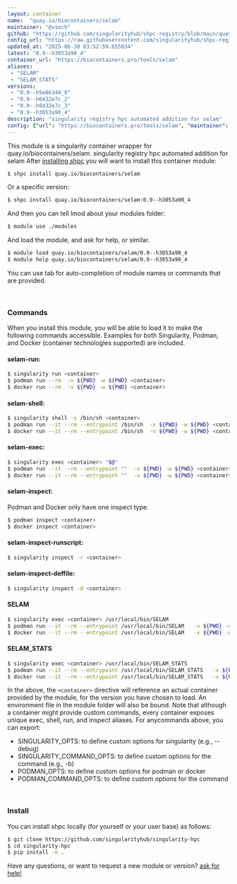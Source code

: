 ```yaml
---
layout: container
name:  "quay.io/biocontainers/selam"
maintainer: "@vsoch"
github: "https://github.com/singularityhub/shpc-registry/blob/main/quay.io/biocontainers/selam/container.yaml"
config_url: "https://raw.githubusercontent.com/singularityhub/shpc-registry/main/quay.io/biocontainers/selam/container.yaml"
updated_at: "2025-06-30 03:52:59.655034"
latest: "0.9--h3053a90_4"
container_url: "https://biocontainers.pro/tools/selam"
aliases:
 - "SELAM"
 - "SELAM_STATS"
versions:
 - "0.9--h5e66344_0"
 - "0.9--h0432e7c_2"
 - "0.9--h0432e7c_3"
 - "0.9--h3053a90_4"
description: "singularity registry hpc automated addition for selam"
config: {"url": "https://biocontainers.pro/tools/selam", "maintainer": "@vsoch", "description": "singularity registry hpc automated addition for selam", "latest": {"0.9--h3053a90_4": "sha256:c76b09a8e43d6ebc42a9b3e0480d4bbced868560e12cf8f39d3ce29cc6fa974a"}, "tags": {"0.9--h5e66344_0": "sha256:8198f72a7136a90900d0effd0aee9d7c4a2d5c24efec729ab4bf3ad9c6024927", "0.9--h0432e7c_2": "sha256:7ede757fed3993f42972fdd993ebdab601edce833bf6f15c88c2d500051d3aa4", "0.9--h0432e7c_3": "sha256:d7e442f862279ace7643866417a4827bbc0e95793bef1812b6a0d43a7e68bcf2", "0.9--h3053a90_4": "sha256:c76b09a8e43d6ebc42a9b3e0480d4bbced868560e12cf8f39d3ce29cc6fa974a"}, "docker": "quay.io/biocontainers/selam", "aliases": {"SELAM": "/usr/local/bin/SELAM", "SELAM_STATS": "/usr/local/bin/SELAM_STATS"}}
---
```


This module is a singularity container wrapper for quay.io/biocontainers/selam.
singularity registry hpc automated addition for selam
After [installing shpc](#install) you will want to install this container module:


```bash
$ shpc install quay.io/biocontainers/selam
```

Or a specific version:

```bash
$ shpc install quay.io/biocontainers/selam:0.9--h3053a90_4
```

And then you can tell lmod about your modules folder:

```bash
$ module use ./modules
```

And load the module, and ask for help, or similar.

```bash
$ module load quay.io/biocontainers/selam/0.9--h3053a90_4
$ module help quay.io/biocontainers/selam/0.9--h3053a90_4
```

You can use tab for auto-completion of module names or commands that are provided.

<br>

### Commands

When you install this module, you will be able to load it to make the following commands accessible.
Examples for both Singularity, Podman, and Docker (container technologies supported) are included.

#### selam-run:

```bash
$ singularity run <container>
$ podman run --rm  -v ${PWD} -w ${PWD} <container>
$ docker run --rm  -v ${PWD} -w ${PWD} <container>
```

#### selam-shell:

```bash
$ singularity shell -s /bin/sh <container>
$ podman run --it --rm --entrypoint /bin/sh  -v ${PWD} -w ${PWD} <container>
$ docker run --it --rm --entrypoint /bin/sh  -v ${PWD} -w ${PWD} <container>
```

#### selam-exec:

```bash
$ singularity exec <container> "$@"
$ podman run --it --rm --entrypoint ""  -v ${PWD} -w ${PWD} <container> "$@"
$ docker run --it --rm --entrypoint ""  -v ${PWD} -w ${PWD} <container> "$@"
```

#### selam-inspect:

Podman and Docker only have one inspect type.

```bash
$ podman inspect <container>
$ docker inspect <container>
```

#### selam-inspect-runscript:

```bash
$ singularity inspect -r <container>
```

#### selam-inspect-deffile:

```bash
$ singularity inspect -d <container>
```


#### SELAM

```bash
$ singularity exec <container> /usr/local/bin/SELAM
$ podman run --it --rm --entrypoint /usr/local/bin/SELAM   -v ${PWD} -w ${PWD} <container> -c " $@"
$ docker run --it --rm --entrypoint /usr/local/bin/SELAM   -v ${PWD} -w ${PWD} <container> -c " $@"
```


#### SELAM_STATS

```bash
$ singularity exec <container> /usr/local/bin/SELAM_STATS
$ podman run --it --rm --entrypoint /usr/local/bin/SELAM_STATS   -v ${PWD} -w ${PWD} <container> -c " $@"
$ docker run --it --rm --entrypoint /usr/local/bin/SELAM_STATS   -v ${PWD} -w ${PWD} <container> -c " $@"
```



In the above, the `<container>` directive will reference an actual container provided
by the module, for the version you have chosen to load. An environment file in the
module folder will also be bound. Note that although a container
might provide custom commands, every container exposes unique exec, shell, run, and
inspect aliases. For anycommands above, you can export:

 - SINGULARITY_OPTS: to define custom options for singularity (e.g., --debug)
 - SINGULARITY_COMMAND_OPTS: to define custom options for the command (e.g., -b)
 - PODMAN_OPTS: to define custom options for podman or docker
 - PODMAN_COMMAND_OPTS: to define custom options for the command

<br>

### Install

You can install shpc locally (for yourself or your user base) as follows:

```bash
$ git clone https://github.com/singularityhub/singularity-hpc
$ cd singularity-hpc
$ pip install -e .
```

Have any questions, or want to request a new module or version? [ask for help!](https://github.com/singularityhub/singularity-hpc/issues)